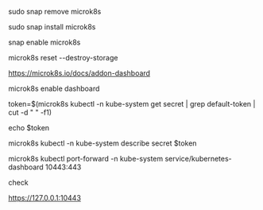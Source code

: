 sudo snap remove microk8s 

sudo snap install microk8s


snap enable microk8s

microk8s reset --destroy-storage





https://microk8s.io/docs/addon-dashboard


microk8s enable dashboard

token=$(microk8s kubectl -n kube-system get secret | grep default-token | cut -d " " -f1)


echo $token

microk8s kubectl -n kube-system describe secret $token

microk8s kubectl port-forward -n kube-system service/kubernetes-dashboard 10443:443

check 

 https://127.0.0.1:10443
